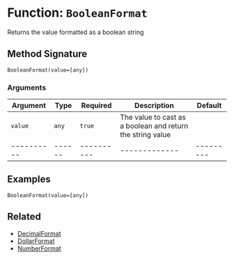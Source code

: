 [comment]: # (Note: This documentation is generated dynamically in the build process.  To modify the contents, change the javadoc on the _invoke method of the BIF class)

# Function: `BooleanFormat`

Returns the value formatted as a boolean string

## Method Signature
```
BooleanFormat(value=[any])
```
### Arguments

| Argument | Type | Required | Description | Default |
|----------|------|----------|-------------|---------|
| `value` | `any` | `true` | The value to cast as a boolean and return the string value | |
|----------|------|----------|-------------|---------|



## Examples

```
BooleanFormat(value=[any])
```

## Related
  * [DecimalFormat](DecimalFormat.md)
  * [DollarFormat](DollarFormat.md)
  * [NumberFormat](NumberFormat.md)
